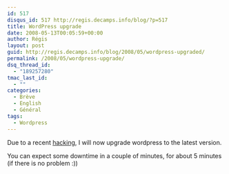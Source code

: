 ```yaml
---
id: 517
disqus_id: 517 http://regis.decamps.info/blog/?p=517
title: WordPress upgrade
date: 2008-05-13T00:05:59+00:00
author: Régis
layout: post
guid: http://regis.decamps.info/blog/2008/05/wordpress-upgraded/
permalink: /2008/05/wordpress-upgrade/
dsq_thread_id:
  - "189257280"
tmac_last_id:
  - ""
categories:
  - Brève
  - English
  - Général
tags:
  - Wordpress
---
```

Due to a recent [hacking](http://regis.decamps.info/blog/2008/05/ce-blog-sest-fait-kacker/), I will now upgrade wordpress to the latest version. 

You can expect some downtime in a couple of minutes, for about 5 minutes (if there is no problem :))

